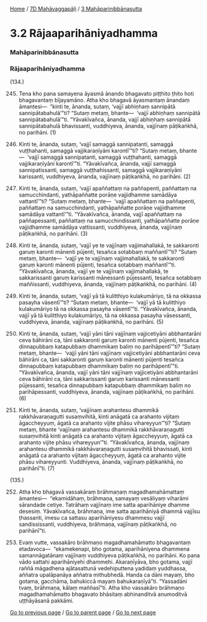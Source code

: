
[Home](/) / [7D Mahāvaggapāḷi](/tipitaka/7D.md) / [3 Mahāparinibbānasutta](/tipitaka/7D/3.md)

# 3.2 Rājaaparihāniyadhamma

### Mahāparinibbānasutta

### Rājaaparihāniyadhamma

(134.)

245. Tena kho pana samayena āyasmā ānando bhagavato piṭṭhito ṭhito hoti bhagavantaṃ bījayamāno. Atha kho bhagavā āyasmantaṃ ānandaṃ āmantesi—  “kinti te, ānanda, sutaṃ, ‘vajjī abhiṇhaṃ sannipātā sannipātabahulā’”ti? “Sutaṃ metaṃ, bhante—  ‘vajjī abhiṇhaṃ sannipātā sannipātabahulā’”ti. “Yāvakīvañca, ānanda, vajjī abhiṇhaṃ sannipātā sannipātabahulā bhavissanti, vuddhiyeva, ānanda, vajjīnaṃ pāṭikaṅkhā, no parihāni. (1)

246. Kinti te, ānanda, sutaṃ, ‘vajjī samaggā sannipatanti, samaggā vuṭṭhahanti, samaggā vajjikaraṇīyāni karontī’”ti? “Sutaṃ metaṃ, bhante—  ‘vajjī samaggā sannipatanti, samaggā vuṭṭhahanti, samaggā vajjikaraṇīyāni karontī’”ti. “Yāvakīvañca, ānanda, vajjī samaggā sannipatissanti, samaggā vuṭṭhahissanti, samaggā vajjikaraṇīyāni karissanti, vuddhiyeva, ānanda, vajjīnaṃ pāṭikaṅkhā, no parihāni. (2)

247. Kinti te, ānanda, sutaṃ, ‘vajjī apaññattaṃ na paññapenti, paññattaṃ na samucchindanti, yathāpaññatte porāṇe vajjidhamme samādāya vattantī’”ti? “Sutaṃ metaṃ, bhante—  ‘vajjī apaññattaṃ na paññapenti, paññattaṃ na samucchindanti, yathāpaññatte porāṇe vajjidhamme samādāya vattantī’”ti. “Yāvakīvañca, ānanda, vajjī apaññattaṃ na paññapessanti, paññattaṃ na samucchindissanti, yathāpaññatte porāṇe vajjidhamme samādāya vattissanti, vuddhiyeva, ānanda, vajjīnaṃ pāṭikaṅkhā, no parihāni. (3)

248. Kinti te, ānanda, sutaṃ, ‘vajjī ye te vajjīnaṃ vajjimahallakā, te sakkaronti garuṃ karonti mānenti pūjenti, tesañca sotabbaṃ maññantī’”ti? “Sutaṃ metaṃ, bhante—  ‘vajjī ye te vajjīnaṃ vajjimahallakā, te sakkaronti garuṃ karonti mānenti pūjenti, tesañca sotabbaṃ maññantī’”ti. “Yāvakīvañca, ānanda, vajjī ye te vajjīnaṃ vajjimahallakā, te sakkarissanti garuṃ karissanti mānessanti pūjessanti, tesañca sotabbaṃ maññissanti, vuddhiyeva, ānanda, vajjīnaṃ pāṭikaṅkhā, no parihāni. (4)

249. Kinti te, ānanda, sutaṃ, ‘vajjī yā tā kulitthiyo kulakumāriyo, tā na okkassa pasayha vāsentī’”ti? “Sutaṃ metaṃ, bhante—  ‘vajjī yā tā kulitthiyo kulakumāriyo tā na okkassa pasayha vāsentī’”ti. “Yāvakīvañca, ānanda, vajjī yā tā kulitthiyo kulakumāriyo, tā na okkassa pasayha vāsessanti, vuddhiyeva, ānanda, vajjīnaṃ pāṭikaṅkhā, no parihāni. (5)

250. Kinti te, ānanda, sutaṃ, ‘vajjī yāni tāni vajjīnaṃ vajjicetiyāni abbhantarāni ceva bāhirāni ca, tāni sakkaronti garuṃ karonti mānenti pūjenti, tesañca dinnapubbaṃ katapubbaṃ dhammikaṃ baliṃ no parihāpentī’”ti? “Sutaṃ metaṃ, bhante—  ‘vajjī yāni tāni vajjīnaṃ vajjicetiyāni abbhantarāni ceva bāhirāni ca, tāni sakkaronti garuṃ karonti mānenti pūjenti tesañca dinnapubbaṃ katapubbaṃ dhammikaṃ baliṃ no parihāpentī’”ti. “Yāvakīvañca, ānanda, vajjī yāni tāni vajjīnaṃ vajjicetiyāni abbhantarāni ceva bāhirāni ca, tāni sakkarissanti garuṃ karissanti mānessanti pūjessanti, tesañca dinnapubbaṃ katapubbaṃ dhammikaṃ baliṃ no parihāpessanti, vuddhiyeva, ānanda, vajjīnaṃ pāṭikaṅkhā, no parihāni. (6)

251. Kinti te, ānanda, sutaṃ, ‘vajjīnaṃ arahantesu dhammikā rakkhāvaraṇagutti susaṃvihitā, kinti anāgatā ca arahanto vijitaṃ āgaccheyyuṃ, āgatā ca arahanto vijite phāsu vihareyyun’”ti? “Sutaṃ metaṃ, bhante ‘vajjīnaṃ arahantesu dhammikā rakkhāvaraṇagutti susaṃvihitā kinti anāgatā ca arahanto vijitaṃ āgaccheyyuṃ, āgatā ca arahanto vijite phāsu vihareyyun’”ti. “Yāvakīvañca, ānanda, vajjīnaṃ arahantesu dhammikā rakkhāvaraṇagutti susaṃvihitā bhavissati, kinti anāgatā ca arahanto vijitaṃ āgaccheyyuṃ, āgatā ca arahanto vijite phāsu vihareyyunti. Vuddhiyeva, ānanda, vajjīnaṃ pāṭikaṅkhā, no parihānī”ti. (7)

(135.)

252. Atha kho bhagavā vassakāraṃ brāhmaṇaṃ magadhamahāmattaṃ āmantesi—  “ekamidāhaṃ, brāhmaṇa, samayaṃ vesāliyaṃ viharāmi sārandade cetiye. Tatrāhaṃ vajjīnaṃ ime satta aparihāniye dhamme desesiṃ. Yāvakīvañca, brāhmaṇa, ime satta aparihāniyā dhammā vajjīsu ṭhassanti, imesu ca sattasu aparihāniyesu dhammesu vajjī sandississanti, vuddhiyeva, brāhmaṇa, vajjīnaṃ pāṭikaṅkhā, no parihānī”ti.

253. Evaṃ vutte, vassakāro brāhmaṇo magadhamahāmatto bhagavantaṃ etadavoca—  “ekamekenapi, bho gotama, aparihāniyena dhammena samannāgatānaṃ vajjīnaṃ vuddhiyeva pāṭikaṅkhā, no parihāni. Ko pana vādo sattahi aparihāniyehi dhammehi. Akaraṇīyāva, bho gotama, vajjī raññā māgadhena ajātasattunā vedehiputtena yadidaṃ yuddhassa, aññatra upalāpanāya aññatra mithubhedā. Handa ca dāni mayaṃ, bho gotama, gacchāma, bahukiccā mayaṃ bahukaraṇīyā”ti. “Yassadāni tvaṃ, brāhmaṇa, kālaṃ maññasī”ti. Atha kho vassakāro brāhmaṇo magadhamahāmatto bhagavato bhāsitaṃ abhinanditvā anumoditvā uṭṭhāyāsanā pakkāmi.

[Go to previous page](/tipitaka/7D/3/3.1.md) / [Go to parent page](/tipitaka/7D/3.md) / [Go to next page](/tipitaka/7D/3/3.3.md)



